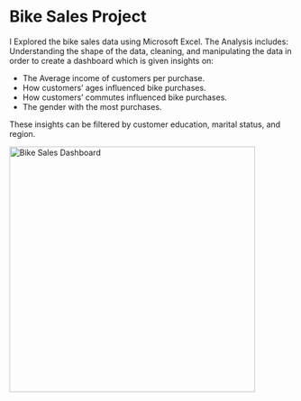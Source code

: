 # Bike Sales Project
I Explored the bike sales data using Microsoft Excel. The Analysis includes:
Understanding the shape of the data, cleaning, and manipulating the data in order to create a dashboard which is given insights on:
*	The Average income of customers per purchase.
*	How customers’ ages influenced bike purchases.
*	How customers’ commutes influenced bike purchases.
*	The gender with the most purchases.

These insights can be filtered by customer education, marital status, and region. 

<img width="436" alt="Bike Sales Dashboard" src="https://user-images.githubusercontent.com/33102157/197391392-dd0e1220-d530-4209-a945-4a7b7603427f.png">

